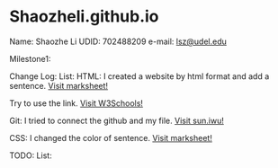# Shaozheli.github.io
Name: Shaozhe Li
UDID: 702488209
e-mail: lsz@udel.edu

Milestone1: 

Change Log: 
List: HTML: I created a website by html format and add a sentence. <a href="https://marksheet.io/html-syntax.html">Visit marksheet!</a>

Try to use the link. <a href="https://www.w3schools.com/html/html_links.asp">Visit W3Schools!</a>

Git: I tried to connect the github and my file.  <a href="https://sun.iwu.edu/~mliffito/cs_codex/posts/git-cookbook/">Visit sun.iwu!</a>

CSS: I changed the color of sentence. <a href="https://marksheet.io/why-css-exists.html">Visit marksheet!</a>

TODO: 
List: 
